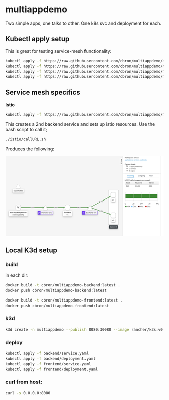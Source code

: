 # multiappdemo

Two simple apps, one talks to other. One k8s svc and deployment for each. 

## Kubectl apply setup

This is great for testing service-mesh functionality:

```bash
kubectl apply -f https://raw.githubusercontent.com/cbron/multiappdemo/master/backend/deployment.yaml
kubectl apply -f https://raw.githubusercontent.com/cbron/multiappdemo/master/backend/service.yaml
kubectl apply -f https://raw.githubusercontent.com/cbron/multiappdemo/master/frontend/deployment.yaml
kubectl apply -f https://raw.githubusercontent.com/cbron/multiappdemo/master/frontend/service.yaml
```


## Service mesh specifics

**Istio**

```bash
kubectl apply -f https://raw.githubusercontent.com/cbron/multiappdemo/master/istio/istio.yaml
```

This creates a 2nd backend service and sets up istio resources. Use the bash script to call it;
```bash
./istio/callURL.sh
```

Produces the following:

![Istio.png](istio/istio.png "Istio.png")


## Local K3d setup

### build

in each dir: 

```bash
docker build -t cbron/multiappdemo-backend:latest .
docker push cbron/multiappdemo-backend:latest
```

```bash
docker build -t cbron/multiappdemo-frontend:latest .
docker push cbron/multiappdemo-frontend:latest
```

### k3d

```bash
k3d create -n multiappdemo --publish 8080:30080 --image rancher/k3s:v0.9.1
```

### deploy

```bash
kubectl apply -f backend/service.yaml
kubectl apply -f backend/deployment.yaml
kubectl apply -f frontend/service.yaml
kubectl apply -f frontend/deployment.yaml
```

### curl from host: 

```bash
curl -s 0.0.0.0:8080
```
